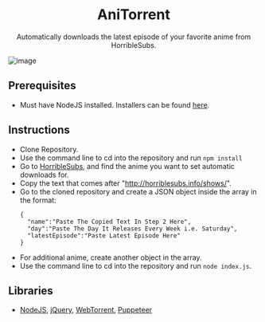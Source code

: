 <h1 align="center">AniTorrent</h1>

<p align="center">Automatically downloads the latest episode of your favorite anime from HorribleSubs.</p>

<img src="https://i.imgur.com/LxpLI6A.jpg" alt="image">

## Prerequisites

* Must have NodeJS installed. Installers can be found [here](https://nodejs.org/en/download/).

## Instructions

* Clone Repository.
* Use the command line to cd into the repository and run ```npm install```
* Go to [HorribleSubs](horriblesubs.info), and find the anime you want to set automatic downloads for.
* Copy the text that comes after "http://horriblesubs.info/shows/".
* Go to the cloned repository and create a JSON object inside the array in the format:
  ```
  {
    "name":"Paste The Copied Text In Step 2 Here",
    "day":"Paste The Day It Releases Every Week i.e. Saturday",
    "latestEpisode":"Paste Latest Episode Here"
  }  
  ```
* For additional anime, create another object in the array.
* Use the command line to cd into the repository and run ```node index.js```.

## Libraries
* [NodeJS](https://nodejs.org), [jQuery](https://jquery.com/), [WebTorrent](https://github.com/webtorrent/webtorrent), [Puppeteer](https://github.com/GoogleChrome/puppeteer)
